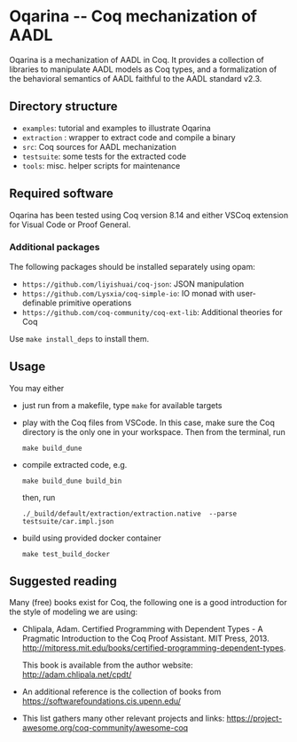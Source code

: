 # Oqarina -- Coq mechanization of AADL

Oqarina is a mechanization of AADL in Coq. It provides a collection of libraries to manipulate AADL models as Coq types, and a formalization of the behavioral semantics of AADL faithful to the AADL standard v2.3.

## Directory structure

* `examples`: tutorial and examples to illustrate Oqarina 
* `extraction` : wrapper to extract code and compile a binary
* `src`: Coq sources for AADL mechanization
* `testsuite`: some tests for the extracted code
* `tools`: misc. helper scripts for maintenance

## Required software

Oqarina has been tested using Coq version 8.14 and either VSCoq extension for Visual Code or Proof General.

### Additional packages

The following packages should be installed separately using opam:

* `https://github.com/liyishuai/coq-json`: JSON manipulation
* `https://github.com/Lysxia/coq-simple-io`: IO monad with user-definable primitive operations
* `https://github.com/coq-community/coq-ext-lib`: Additional theories for Coq

Use `make install_deps` to install them.

## Usage

You may either
- just run from a makefile, type `make` for available targets

- play with the Coq files from VSCode. In this case, make sure the Coq directory is the only one in your workspace. Then from the terminal, run

  ```make build_dune```

- compile extracted code, e.g.

  ```make build_dune build_bin```

  then, run

  ```./_build/default/extraction/extraction.native  --parse testsuite/car.impl.json```

- build using provided docker container

  ```make test_build_docker```

## Suggested reading

Many (free) books exist for Coq, the following one is a good introduction for the style of modeling we are using:

- Chlipala, Adam. Certified Programming with Dependent Types - A Pragmatic Introduction to the Coq Proof Assistant. MIT Press, 2013. http://mitpress.mit.edu/books/certified-programming-dependent-types.

  This book is available from the author website: http://adam.chlipala.net/cpdt/

- An additional reference is the collection of books from https://softwarefoundations.cis.upenn.edu/

- This list gathers many other relevant projects and links: https://project-awesome.org/coq-community/awesome-coq
